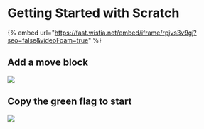 # Getting Started with Scratch



{% embed url="https://fast.wistia.net/embed/iframe/rpjvs3v9gj?seo=false&videoFoam=true" %}

## Add a move block

![](https://scratch.mit.edu/static/assets/45353905cf166ce2cb04d16a217a8d4e.gif)

## Copy the green flag to start

![](https://scratch.mit.edu/static/assets/f3eebf3dbf52d3ba97c9176807aa32ad.gif)





